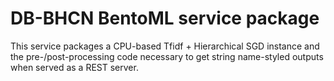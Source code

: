 # DB-BHCN BentoML service package

This service packages a CPU-based Tfidf + Hierarchical SGD instance and the pre-/post-processing code necessary to get string name-styled outputs when served as a REST server. 
